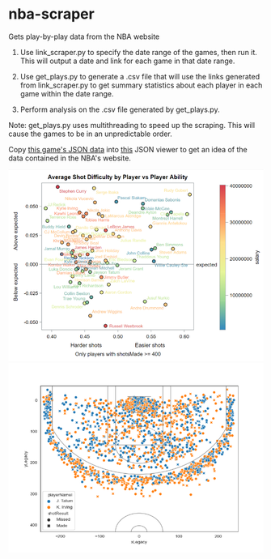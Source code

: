 # nba-scraper
Gets play-by-play data from the NBA website

1. Use link_scraper.py to specify the date range of the games, then run it. This will output a date and link for each game in that date range.

2. Use get_plays.py to generate a .csv file that will use the links generated from link_scraper.py to get summary statistics about each player in each game within the date range.

3. Perform analysis on the .csv file generated by get_plays.py.

Note: get_plays.py uses multithreading to speed up the scraping. This will cause the games to be in an unpredictable order.

Copy [this game's JSON data](output/game12018shots.json) into [this](http://jsonviewer.stack.hu/) JSON viewer to get an idea of the data contained in the NBA's website.

![Average Shot Difficulty by Player vs Player Ability](shot_difficulty_vs_player_ability.png)
![Jason Tatum vs Kyrie Irving shooting chart](tatum_vs_irving.png)
